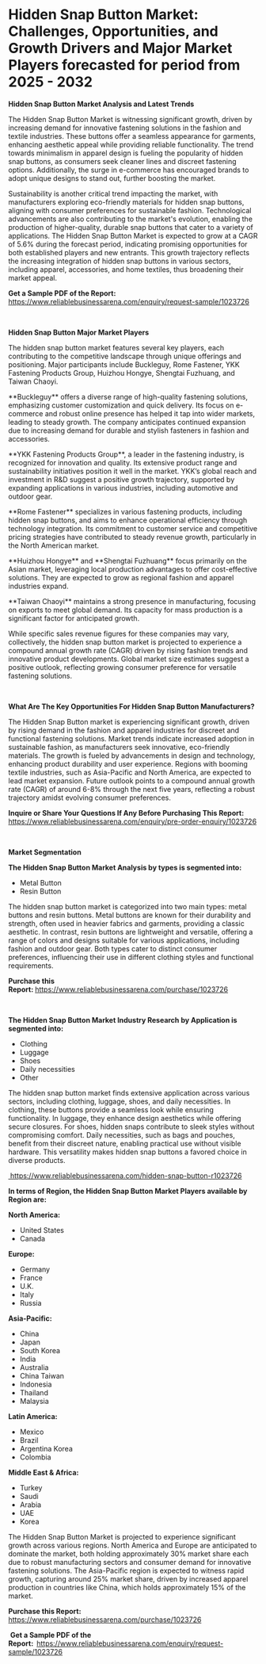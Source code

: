 <p><h1>Hidden Snap Button Market: Challenges, Opportunities, and Growth Drivers and Major Market Players forecasted for period from 2025 - 2032</h1></p><p><strong>Hidden Snap Button Market Analysis and Latest Trends</strong></p>
<p><p>The Hidden Snap Button Market is witnessing significant growth, driven by increasing demand for innovative fastening solutions in the fashion and textile industries. These buttons offer a seamless appearance for garments, enhancing aesthetic appeal while providing reliable functionality. The trend towards minimalism in apparel design is fueling the popularity of hidden snap buttons, as consumers seek cleaner lines and discreet fastening options. Additionally, the surge in e-commerce has encouraged brands to adopt unique designs to stand out, further boosting the market.</p><p>Sustainability is another critical trend impacting the market, with manufacturers exploring eco-friendly materials for hidden snap buttons, aligning with consumer preferences for sustainable fashion. Technological advancements are also contributing to the market's evolution, enabling the production of higher-quality, durable snap buttons that cater to a variety of applications. The Hidden Snap Button Market is expected to grow at a CAGR of 5.6% during the forecast period, indicating promising opportunities for both established players and new entrants. This growth trajectory reflects the increasing integration of hidden snap buttons in various sectors, including apparel, accessories, and home textiles, thus broadening their market appeal.</p></p>
<p><strong>Get a Sample PDF of the Report:&nbsp;</strong> <a href="https://www.reliablebusinessarena.com/enquiry/request-sample/1023726?utm_campaign=2802&utm_medium=2&utm_source=Github&utm_content=ia&utm_term=16042025&utm_id=hidden-snap-button">https://www.reliablebusinessarena.com/enquiry/request-sample/1023726</a></p>
<p>&nbsp;</p>
<p><strong>Hidden Snap Button Major Market Players</strong></p>
<p><p>The hidden snap button market features several key players, each contributing to the competitive landscape through unique offerings and positioning. Major participants include Buckleguy, Rome Fastener, YKK Fastening Products Group, Huizhou Hongye, Shengtai Fuzhuang, and Taiwan Chaoyi.</p><p>**Buckleguy** offers a diverse range of high-quality fastening solutions, emphasizing customer customization and quick delivery. Its focus on e-commerce and robust online presence has helped it tap into wider markets, leading to steady growth. The company anticipates continued expansion due to increasing demand for durable and stylish fasteners in fashion and accessories.</p><p>**YKK Fastening Products Group**, a leader in the fastening industry, is recognized for innovation and quality. Its extensive product range and sustainability initiatives position it well in the market. YKK’s global reach and investment in R&D suggest a positive growth trajectory, supported by expanding applications in various industries, including automotive and outdoor gear.</p><p>**Rome Fastener** specializes in various fastening products, including hidden snap buttons, and aims to enhance operational efficiency through technology integration. Its commitment to customer service and competitive pricing strategies have contributed to steady revenue growth, particularly in the North American market.</p><p>**Huizhou Hongye** and **Shengtai Fuzhuang** focus primarily on the Asian market, leveraging local production advantages to offer cost-effective solutions. They are expected to grow as regional fashion and apparel industries expand.</p><p>**Taiwan Chaoyi** maintains a strong presence in manufacturing, focusing on exports to meet global demand. Its capacity for mass production is a significant factor for anticipated growth.</p><p>While specific sales revenue figures for these companies may vary, collectively, the hidden snap button market is projected to experience a compound annual growth rate (CAGR) driven by rising fashion trends and innovative product developments. Global market size estimates suggest a positive outlook, reflecting growing consumer preference for versatile fastening solutions.</p></p>
<p>&nbsp;</p>
<p><strong>What Are The Key Opportunities For Hidden Snap Button Manufacturers?</strong></p>
<p><p>The Hidden Snap Button market is experiencing significant growth, driven by rising demand in the fashion and apparel industries for discreet and functional fastening solutions. Market trends indicate increased adoption in sustainable fashion, as manufacturers seek innovative, eco-friendly materials. The growth is fueled by advancements in design and technology, enhancing product durability and user experience. Regions with booming textile industries, such as Asia-Pacific and North America, are expected to lead market expansion. Future outlook points to a compound annual growth rate (CAGR) of around 6-8% through the next five years, reflecting a robust trajectory amidst evolving consumer preferences.</p></p>
<p><strong>Inquire or Share Your Questions If Any Before Purchasing This Report:</strong> <a href="https://www.reliablebusinessarena.com/enquiry/pre-order-enquiry/1023726?utm_campaign=2802&utm_medium=2&utm_source=Github&utm_content=ia&utm_term=16042025&utm_id=hidden-snap-button">https://www.reliablebusinessarena.com/enquiry/pre-order-enquiry/1023726</a></p>
<p>&nbsp;</p>
<p><strong>Market Segmentation</strong></p>
<p><strong>The Hidden Snap Button Market Analysis by types is segmented into:</strong></p>
<p><ul><li>Metal Button</li><li>Resin Button</li></ul></p>
<p><p>The hidden snap button market is categorized into two main types: metal buttons and resin buttons. Metal buttons are known for their durability and strength, often used in heavier fabrics and garments, providing a classic aesthetic. In contrast, resin buttons are lightweight and versatile, offering a range of colors and designs suitable for various applications, including fashion and outdoor gear. Both types cater to distinct consumer preferences, influencing their use in different clothing styles and functional requirements.</p></p>
<p><strong>Purchase this Report:&nbsp;</strong><a href="https://www.reliablebusinessarena.com/purchase/1023726?utm_campaign=2802&utm_medium=2&utm_source=Github&utm_content=ia&utm_term=16042025&utm_id=hidden-snap-button">https://www.reliablebusinessarena.com/purchase/1023726</a></p>
<p>&nbsp;</p>
<p><strong>The Hidden Snap Button Market Industry Research by Application is segmented into:</strong></p>
<p><ul><li>Clothing</li><li>Luggage</li><li>Shoes</li><li>Daily necessities</li><li>Other</li></ul></p>
<p><p>The hidden snap button market finds extensive application across various sectors, including clothing, luggage, shoes, and daily necessities. In clothing, these buttons provide a seamless look while ensuring functionality. In luggage, they enhance design aesthetics while offering secure closures. For shoes, hidden snaps contribute to sleek styles without compromising comfort. Daily necessities, such as bags and pouches, benefit from their discreet nature, enabling practical use without visible hardware. This versatility makes hidden snap buttons a favored choice in diverse products.</p></p>
<p><a href="https://www.reliablebusinessarena.com/hidden-snap-button-r1023726?utm_campaign=2802&utm_medium=2&utm_source=Github&utm_content=ia&utm_term=16042025&utm_id=hidden-snap-button">&nbsp;https://www.reliablebusinessarena.com/hidden-snap-button-r1023726</a></p>
<p><strong>In terms of Region, the Hidden Snap Button Market Players available by Region are:</strong></p>
<p>
    <p> <strong> North America: </strong>
        <ul>
            <li>United States</li>
            <li>Canada</li>
        </ul>
        </p> 
    <p> <strong> Europe: </strong>
        <ul>
            <li>Germany</li>
            <li>France</li>
            <li>U.K.</li>
            <li>Italy</li>
            <li>Russia</li>
        </ul>
        </p> 
    <p> <strong> Asia-Pacific: </strong>
        <ul>
            <li>China</li>
            <li>Japan</li>
            <li>South Korea</li>
            <li>India</li>
            <li>Australia</li>
            <li>China Taiwan</li>
            <li>Indonesia</li>
            <li>Thailand</li>
            <li>Malaysia</li>
        </ul>
        </p> 
    <p> <strong> Latin America: </strong>
        <ul>
            <li>Mexico</li>
            <li>Brazil</li>
            <li>Argentina Korea</li>
            <li>Colombia</li>
        </ul>
        </p> 
    <p> <strong> Middle East & Africa: </strong>
        <ul>
            <li>Turkey</li>
            <li>Saudi</li>
            <li>Arabia</li>
            <li>UAE</li>
            <li>Korea</li>
        </ul>
    </p>
    </p>
<p><p>The Hidden Snap Button Market is projected to experience significant growth across various regions. North America and Europe are anticipated to dominate the market, both holding approximately 30% market share each due to robust manufacturing sectors and consumer demand for innovative fastening solutions. The Asia-Pacific region is expected to witness rapid growth, capturing around 25% market share, driven by increased apparel production in countries like China, which holds approximately 15% of the market.</p></p>
<p><strong>Purchase this Report: </strong><a href="https://www.reliablebusinessarena.com/purchase/1023726?utm_campaign=2802&utm_medium=2&utm_source=Github&utm_content=ia&utm_term=16042025&utm_id=hidden-snap-button">https://www.reliablebusinessarena.com/purchase/1023726</a></p>
<p>&nbsp;<strong>Get a Sample PDF of the Report:&nbsp;&nbsp;</strong><a href="https://www.reliablebusinessarena.com/enquiry/request-sample/1023726?utm_campaign=2802&utm_medium=2&utm_source=Github&utm_content=ia&utm_term=16042025&utm_id=hidden-snap-button">https://www.reliablebusinessarena.com/enquiry/request-sample/1023726</a></p>
<p><strong></strong></p>
<p><p></p><p></p><p></p></p>